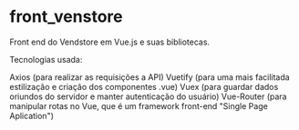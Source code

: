 # front_venstore
 Front end do Vendstore em Vue.js e suas bibliotecas.

Tecnologias usada:

Axios (para realizar as requisições a API)
Vuetify (para uma mais facilitada estilização e criação dos componentes .vue)
Vuex (para guardar dados oriundos do servidor e manter autenticação do usuário)
Vue-Router (para manipular rotas no Vue, que é um framework front-end "Single Page Aplication")
